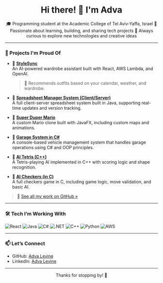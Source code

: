 <h1 align="center">Hi there! 👋 I'm Adva</h1>

<p align="center">
🎓 Programming student at the Academic College of Tel Aviv-Yaffa, Israel  
🌱 Passionate about learning, building, and sharing tech projects  
🚀 Always curious to explore new technologies and creative ideas  
</p>

---

### 💼 Projects I'm Proud Of

- 👗 [**StyleSync**](https://github.com/AdvaLevine/StyleSync)  
  An AI-powered wardrobe assistant built with React, AWS Lambda, and OpenAI.  
  > 🧠 Recommends outfits based on your calendar, weather, and wardrobe.

- 🧮 [**Spreadsheet Manager System (Client/Server)**](https://github.com/AdvaLevine/Spreadsheet_Manager_System_Client_Server)  
  A full client-server spreadsheet system built in Java, supporting real-time updates and version tracking.

- 🍄 [**Super Duper Mario**](https://github.com/AdvaLevine/SuperDuperMario)  
  A custom Mario clone built with JavaFX, including custom maps and animations.

- 🚗 [**Garage System in C#**](https://github.com/AdvaLevine/Garage-in-CSharp)  
  A console-based vehicle management system that handles garage operations using C# and OOP principles.

- 🧠 [**AI Tetris (C++)**](https://github.com/AdvaLevine/AI-Tetris-in-CPP)  
  A Tetris-playing AI implemented in C++ with scoring logic and shape recognition.

- 🔴 [**AI Checkers (in C)**](https://github.com/AdvaLevine/AI-Checkers-in-C)  
  A full checkers game in C, including game logic, move validation, and basic AI.

> 📂 [See all my work on GitHub »](https://github.com/AdvaLevine)

---

### 🛠️ Tech I’m Working With

![React](https://img.shields.io/badge/React-20232A?style=flat&logo=react&logoColor=61DAFB)
![Java](https://img.shields.io/badge/Java-ED8B00?style=flat&logo=java&logoColor=white)
![C#](https://img.shields.io/badge/C%23-239120?style=flat&logo=c-sharp&logoColor=white)
![.NET](https://img.shields.io/badge/.NET-512BD4?style=flat&logo=dotnet&logoColor=white)
![C++](https://img.shields.io/badge/C++-00599C?style=flat&logo=c%2B%2B&logoColor=white)
![Python](https://img.shields.io/badge/Python-3776AB?style=flat&logo=python&logoColor=white)
![AWS](https://img.shields.io/badge/AWS-232F3E?style=flat&logo=amazon-aws&logoColor=FF9900)

---

### 📫 Let’s Connect

- GitHub: [Adva Levine](https://github.com/AdvaLevine)
- LinkedIn: [Adva Levine](https://www.linkedin.com/in/advalevine)
  
---

<p align="center">Thanks for stopping by! 💜</p>

